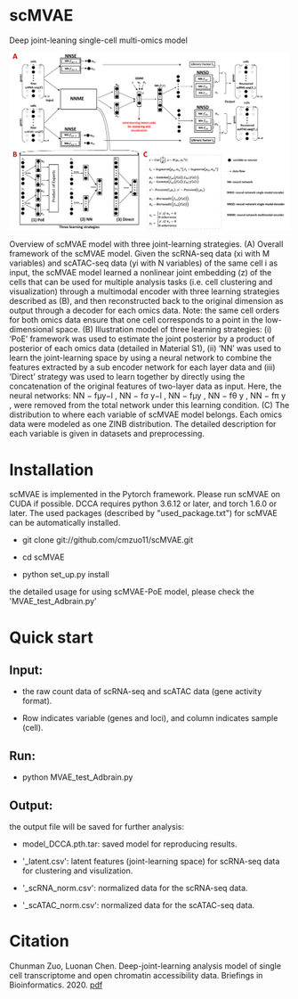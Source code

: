 # scMVAE
Deep joint-leaning single-cell multi-omics model

![image](https://github.com/cmzuo11/scMVAE/blob/master/scMVAE/Figure%201.png)

Overview of scMVAE model with three joint-learning strategies. (A) Overall framework of the scMVAE model. Given the scRNA-seq data (xi with M variables) and scATAC-seq data (yi with N variables) of the same cell i as input, the scMVAE model learned a nonlinear joint embedding (z) of the cells that can be used for multiple analysis tasks (i.e. cell clustering and visualization) through a multimodal encoder with three learning strategies described as (B), and then reconstructed back to the original dimension as output through a decoder for each omics data. Note: the same cell orders for both omics data ensure that one cell corresponds to a point in the low-dimensional space. (B) Illustration model of three learning strategies: (i) ‘PoE’ framework was used to estimate the joint posterior by a product of posterior of each omics data (detailed in Material S1), (ii) ‘NN’ was used to learn the joint-learning space by using a neural network to combine the features extracted by a sub encoder network for each layer data and (iii) ‘Direct’ strategy was used to learn together by directly using the concatenation of the original features of two-layer data as input. Here, the neural networks: NN − fμy−l , NN − fσ y−l , NN − fμy , NN − fθ y , NN − fπ y , were removed from the total network under this learning condition. (C) The distribution to where each variable of scMVAE model belongs. Each omics data were modeled as one ZINB distribution. The detailed description for each variable is given in datasets and preprocessing.

# Installation

scMVAE is implemented in the Pytorch framework. Please run scMVAE on CUDA if possible. DCCA requires python 3.6.12 or later, and torch 1.6.0 or later. The used packages (described by "used_package.txt") for scMVAE can be automatically installed.

* git clone git://github.com/cmzuo11/scMVAE.git

* cd scMVAE

* python set_up.py install

the detailed usage for using scMVAE-PoE model, please check the 'MVAE_test_Adbrain.py'

# Quick start

## Input: 

* the raw count data of scRNA-seq and scATAC data (gene activity format). 

* Row indicates variable (genes and loci), and column indicates sample (cell).

## Run: 

* python MVAE_test_Adbrain.py

## Output:

the output file will be saved for further analysis:

* model_DCCA.pth.tar: saved model for reproducing results.

* '_latent.csv': latent features (joint-learning space) for scRNA-seq data for clustering and visulization.

* '_scRNA_norm.csv': normalized data for the scRNA-seq data.

* '_scATAC_norm.csv': normalized data for the scATAC-seq data.


# Citation

Chunman Zuo, Luonan Chen. Deep-joint-learning analysis model of single cell transcriptome and open chromatin accessibility data. Briefings in Bioinformatics. 2020. [pdf](https://academic.oup.com/bib/advance-article/doi/10.1093/bib/bbaa287/5985290)
